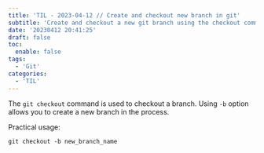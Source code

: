 ```yaml
---
title: 'TIL - 2023-04-12 // Create and checkout new branch in git'
subtitle: 'Create and checkout a new git branch using the checkout command and -b option'
date: '20230412 20:41:25'
draft: false
toc:
  enable: false
tags: 
  - 'Git'
categories: 
  - 'TIL'
---
```


The `git checkout` command is used to checkout a branch. Using `-b` option allows you to create a new branch in the process.

Practical usage:

```git
git checkout -b new_branch_name
```
